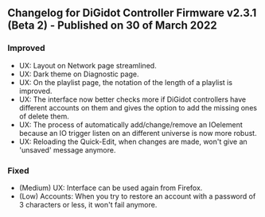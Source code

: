 ## Changelog for DiGidot Controller Firmware v2.3.1 (Beta 2) - Published on 30 of March 2022 ##

### Improved ###
* UX: Layout on Network page streamlined.
* UX: Dark theme on Diagnostic page.
* UX: On the playlist page, the notation of the length of a playlist is improved.
* UX: The interface now better checks more if DiGidot controllers have different accounts on them and gives the option to add the missing ones of delete them.
* UX: The process of automatically add/change/remove an IOelement because an IO trigger listen on an different universe is now more robust.
* UX: Reloading the Quick-Edit, when changes are made, won't give an 'unsaved' message anymore.

### Fixed ###
* (Medium) UX: Interface can be used again from Firefox.
* (Low) Accounts: When you try to restore an account with a password of 3 characters or less, it won't fail anymore.

